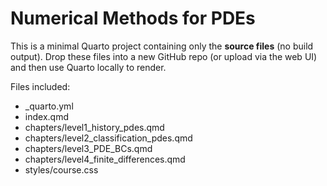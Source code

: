 # Numerical Methods for PDEs

This is a minimal Quarto project containing only the **source files** (no build output).
Drop these files into a new GitHub repo (or upload via the web UI) and then use Quarto locally to render.

Files included:
- _quarto.yml
- index.qmd
- chapters/level1_history_pdes.qmd
- chapters/level2_classification_pdes.qmd
- chapters/level3_PDE_BCs.qmd
- chapters/level4_finite_differences.qmd
- styles/course.css